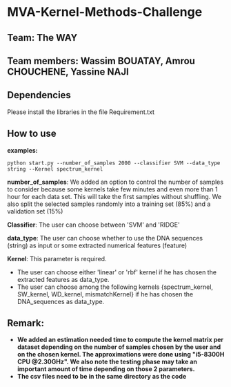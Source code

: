 # MVA-Kernel-Methods-Challenge

## Team: The WAY
## Team members: Wassim BOUATAY, Amrou CHOUCHENE, Yassine NAJI

## Dependencies
Please install the libraries in the file Requirement.txt

## How to use
**examples:**
```
python start.py --number_of_samples 2000 --classifier SVM --data_type string --Kernel spectrum_kernel
```

**number_of_samples**: We added an option to control the number of samples to consider because some kernels take few minutes and even more than 1 hour for each data set. This will take the first samples without shuffling. We also split the selected samples randomly into a training set (85%) and a validation set (15%)

**Classifier**: The user can choose between 'SVM' and 'RIDGE'

**data_type**: The user can choose whether to use the DNA sequences (string) as input or some extracted numerical features (feature)

**Kernel**: This parameter is required. 
- The user can choose either 'linear' or 'rbf' kernel if he has chosen the extracted features as data_type. 
- The user can choose among the following kernels {spectrum_kernel, SW_kernel, WD_kernel, mismatchKernel} if he has chosen the DNA_sequences as data_type. 

## Remark:
- **We added an estimation needed time to compute the kernel matrix per dataset depending on the number of samples chosen by the user and on the chosen kernel. The approximations were done using "i5-8300H CPU @2.30GHz". We also note the testing phase may take an important amount of time depending on those 2 parameters.** 
- **The csv files need to be in the same directory as the code**
